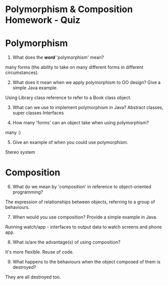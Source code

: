 # Polymorphism & Composition Homework - Quiz

# Polymorphism

1. What does the ___word___ 'polymorphism' mean?

many forms (the ability to take on many different forms in different circumstances).

2. What does it mean when we apply polymorphism to OO design? Give a simple Java example.

Using Library class reference to refer to a Book class object.


3. What can we use to implement polymorphism in Java?
Abstract classes, super classes
Interfaces

4. How many 'forms' can an object take when using polymorphism?

many :)

5. Give an example of when you could use polymorphism.

Stereo system


# Composition

6. What do we mean by 'composition' in reference to object-oriented programming?

The expression of relationships between objects, referring to a group of behaviours.

7. When would you use composition? Provide a simple example in Java.

Running watch/app - interfaces to output data to watch screens and phone app.

8. What is/are the advantage(s) of using composition?

It's more flexible.
Reuse of code.

9. What happens to the behaviours when the object composed of them is destroyed?

They are all destroyed too.
